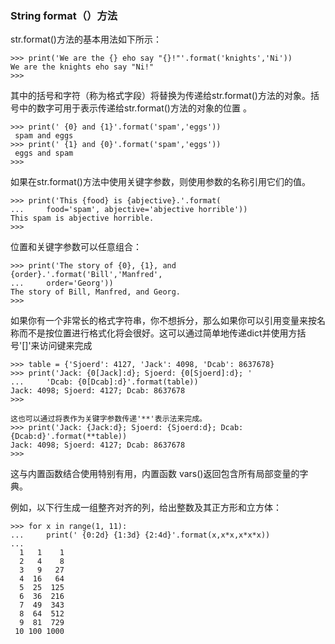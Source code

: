 ### String format（）方法

str.format\(\)方法的基本用法如下所示：

```
>>> print('We are the {} eho say "{}!"'.format('knights','Ni'))
We are the knights eho say "Ni!"
>>>
```

其中的括号和字符（称为格式字段）将替换为传递给str.format\(\)方法的对象。括号中的数字可用于表示传递给str.format\(\)方法的对象的位置 。

```
>>> print(' {0} and {1}'.format('spam','eggs'))
 spam and eggs
>>> print(' {1} and {0}'.format('spam','eggs'))
 eggs and spam
>>>
```

如果在str.format\(\)方法中使用关键字参数，则使用参数的名称引用它们的值。

```
>>> print('This {food} is {abjective}.'.format(
...     food='spam', abjective='abjective horrible'))
This spam is abjective horrible.
>>>
```

位置和关键字参数可以任意组合：

```
>>> print('The story of {0}, {1}, and {order}.'.format('Bill','Manfred',
...     order='Georg'))
The story of Bill, Manfred, and Georg.
>>>
```

如果你有一个非常长的格式字符串，你不想拆分，那么如果你可以引用变量来按名称而不是按位置进行格式化将会很好。这可以通过简单地传递dict并使用方括号'\[\]'来访问键来完成

```
>>> table = {'Sjoerd': 4127, 'Jack': 4098, 'Dcab': 8637678}
>>> print('Jack: {0[Jack]:d}; Sjoerd: {0[Sjoerd]:d}; '
...     'Dcab: {0[Dcab]:d}'.format(table))
Jack: 4098; Sjoerd: 4127; Dcab: 8637678
>>>

这也可以通过将表作为关键字参数传递'**'表示法来完成。
>>> print('Jack: {Jack:d}; Sjoerd: {Sjoerd:d}; Dcab: {Dcab:d}'.format(**table))
Jack: 4098; Sjoerd: 4127; Dcab: 8637678
>>>
```

这与内置函数结合使用特别有用，内置函数 vars\(\)返回包含所有局部变量的字典。

例如，以下行生成一组整齐对齐的列，给出整数及其正方形和立方体：

```
>>> for x in range(1, 11):
...     print(' {0:2d} {1:3d} {2:4d}'.format(x,x*x,x*x*x))
...
  1   1    1
  2   4    8
  3   9   27
  4  16   64
  5  25  125
  6  36  216
  7  49  343
  8  64  512
  9  81  729
 10 100 1000

```



